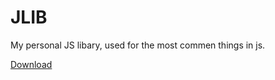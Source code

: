 <h1>JLIB</h1>
<p>My personal JS libary, used for the most commen things in js.</p>
<a href="https://mega.nz/file/UCcnhIiZ#tefouog2txtGTA4EMnE3oOY4ZWf262L-pF7IlFlYdRo">Download</a>
